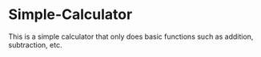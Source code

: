 # Simple-Calculator
This is a simple calculator that only does basic functions such as addition, subtraction, etc.

